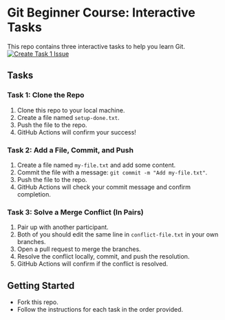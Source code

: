 # Git Beginner Course: Interactive Tasks

This repo contains three interactive tasks to help you learn Git.
[![Create Task 1 Issue](https://img.shields.io/badge/Create-Task_1_Issue-blue)](https://github.com/sanderchriss/GitPresentationTest/issues/new?title=Task%201%3A%20Clone%20and%20Push&body=I%27m%20working%20on%20Task%201%21)


## Tasks

### Task 1: Clone the Repo
1. Clone this repo to your local machine.
2. Create a file named `setup-done.txt`.
3. Push the file to the repo.
4. GitHub Actions will confirm your success!

### Task 2: Add a File, Commit, and Push
1. Create a file named `my-file.txt` and add some content.
2. Commit the file with a message: `git commit -m "Add my-file.txt"`.
3. Push the file to the repo.
4. GitHub Actions will check your commit message and confirm completion.

### Task 3: Solve a Merge Conflict (In Pairs)
1. Pair up with another participant.
2. Both of you should edit the same line in `conflict-file.txt` in your own branches.
3. Open a pull request to merge the branches.
4. Resolve the conflict locally, commit, and push the resolution.
5. GitHub Actions will confirm if the conflict is resolved.

## Getting Started
- Fork this repo.
- Follow the instructions for each task in the order provided.
